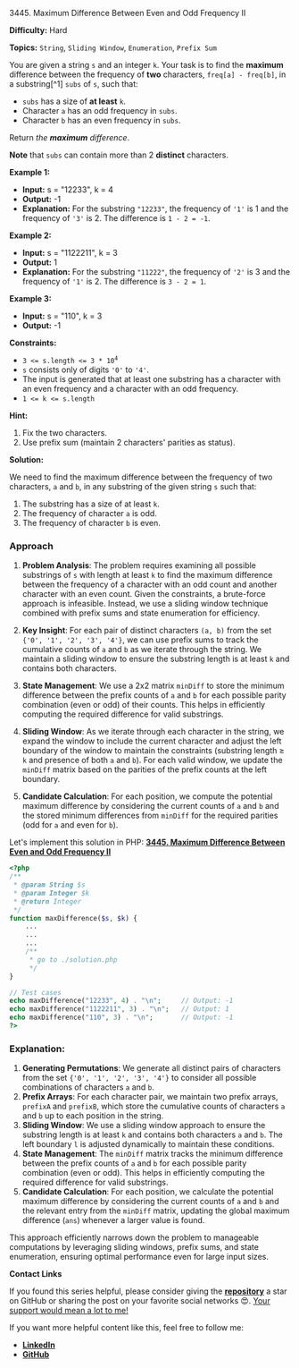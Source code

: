 3445\. Maximum Difference Between Even and Odd Frequency II

**Difficulty:** Hard

**Topics:** `String`, `Sliding Window`, `Enumeration`, `Prefix Sum`

You are given a string `s` and an integer `k`. Your task is to find the **maximum** difference between the frequency of **two** characters, `freq[a] - freq[b]`, in a substring[^1] `subs` of `s`, such that:

- `subs` has a size of **at least** `k`.
- Character `a` has an odd frequency in `subs`.
- Character `b` has an even frequency in `subs`.

Return _the **maximum** difference_.

**Note** that `subs` can contain more than 2 **distinct** characters.

**Example 1:**

- **Input:** s = "12233", k = 4
- **Output:** -1
- **Explanation:** For the substring `"12233"`, the frequency of `'1'` is 1 and the frequency of `'3'` is 2. The difference is `1 - 2 = -1`.

**Example 2:**

- **Input:** s = "1122211", k = 3
- **Output:** 1
- **Explanation:** For the substring `"11222"`, the frequency of `'2'` is 3 and the frequency of `'1'` is 2. The difference is `3 - 2 = 1`.

**Example 3:**

- **Input:** s = "110", k = 3
- **Output:** -1


**Constraints:**

- <code>3 <= s.length <= 3 * 10<sup>4</sup></code>
- `s` consists only of digits `'0'` to `'4'`.
- The input is generated that at least one substring has a character with an even frequency and a character with an odd frequency.
- `1 <= k <= s.length`


**Hint:**
1. Fix the two characters.
2. Use prefix sum (maintain 2 characters' parities as status).






**Solution:**

We need to find the maximum difference between the frequency of two characters, `a` and `b`, in any substring of the given string `s` such that:
1. The substring has a size of at least `k`.
2. The frequency of character `a` is odd.
3. The frequency of character `b` is even.

### Approach
1. **Problem Analysis**: The problem requires examining all possible substrings of `s` with length at least `k` to find the maximum difference between the frequency of a character with an odd count and another character with an even count. Given the constraints, a brute-force approach is infeasible. Instead, we use a sliding window technique combined with prefix sums and state enumeration for efficiency.

2. **Key Insight**: For each pair of distinct characters `(a, b)` from the set `{'0', '1', '2', '3', '4'}`, we can use prefix sums to track the cumulative counts of `a` and `b` as we iterate through the string. We maintain a sliding window to ensure the substring length is at least `k` and contains both characters.

3. **State Management**: We use a 2x2 matrix `minDiff` to store the minimum difference between the prefix counts of `a` and `b` for each possible parity combination (even or odd) of their counts. This helps in efficiently computing the required difference for valid substrings.

4. **Sliding Window**: As we iterate through each character in the string, we expand the window to include the current character and adjust the left boundary of the window to maintain the constraints (substring length ≥ `k` and presence of both `a` and `b`). For each valid window, we update the `minDiff` matrix based on the parities of the prefix counts at the left boundary.

5. **Candidate Calculation**: For each position, we compute the potential maximum difference by considering the current counts of `a` and `b` and the stored minimum differences from `minDiff` for the required parities (odd for `a` and even for `b`).

Let's implement this solution in PHP: **[3445. Maximum Difference Between Even and Odd Frequency II](https://github.com/mah-shamim/leet-code-in-php/tree/main/algorithms/003445-maximum-difference-between-even-and-odd-frequency-ii/solution.php)**

```php
<?php
/**
 * @param String $s
 * @param Integer $k
 * @return Integer
 */
function maxDifference($s, $k) {
    ...
    ...
    ...
    /**
     * go to ./solution.php
     */
}

// Test cases
echo maxDifference("12233", 4) . "\n";     // Output: -1
echo maxDifference("1122211", 3) . "\n";   // Output: 1
echo maxDifference("110", 3) . "\n";       // Output: -1
?>
```

### Explanation:

1. **Generating Permutations**: We generate all distinct pairs of characters from the set `{'0', '1', '2', '3', '4'}` to consider all possible combinations of characters `a` and `b`.
2. **Prefix Arrays**: For each character pair, we maintain two prefix arrays, `prefixA` and `prefixB`, which store the cumulative counts of characters `a` and `b` up to each position in the string.
3. **Sliding Window**: We use a sliding window approach to ensure the substring length is at least `k` and contains both characters `a` and `b`. The left boundary `l` is adjusted dynamically to maintain these conditions.
4. **State Management**: The `minDiff` matrix tracks the minimum difference between the prefix counts of `a` and `b` for each possible parity combination (even or odd). This helps in efficiently computing the required difference for valid substrings.
5. **Candidate Calculation**: For each position, we calculate the potential maximum difference by considering the current counts of `a` and `b` and the relevant entry from the `minDiff` matrix, updating the global maximum difference (`ans`) whenever a larger value is found.

This approach efficiently narrows down the problem to manageable computations by leveraging sliding windows, prefix sums, and state enumeration, ensuring optimal performance even for large input sizes.

**Contact Links**

If you found this series helpful, please consider giving the **[repository](https://github.com/mah-shamim/leet-code-in-php)** a star on GitHub or sharing the post on your favorite social networks 😍. [Your support would mean a lot to me!](https://isolatedcompliments.com/v09uayg6h?key=a647d02f1aafcddaf10536d7cd00bd7c)

If you want more helpful content like this, feel free to follow me:

- **[LinkedIn](https://www.linkedin.com/in/arifulhaque/)**
- **[GitHub](https://github.com/mah-shamim)**
